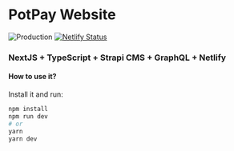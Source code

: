 # PotPay Website 
![Production](https://github.com/PotPay/potpay-website/workflows/Production/badge.svg)
[![Netlify Status](https://api.netlify.com/api/v1/badges/c36c9b3a-cacc-4fbd-8c26-b36baec3da4b/deploy-status)](https://app.netlify.com/sites/potpay/deploys)

### NextJS + TypeScript + Strapi CMS + GraphQL + Netlify

#### How to use it?

Install it and run:

```bash
npm install
npm run dev
# or
yarn
yarn dev
```
